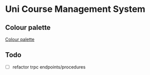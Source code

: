 # Uni Course Management System

## Colour palette

[Colour palette](https://coolors.co/002e3b-edf3fa-ffffff-0053b3-00131d)

## Todo

- [ ] refactor trpc endpoints/procedures
